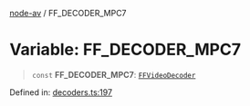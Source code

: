 [node-av](../globals.md) / FF\_DECODER\_MPC7

# Variable: FF\_DECODER\_MPC7

> `const` **FF\_DECODER\_MPC7**: [`FFVideoDecoder`](../type-aliases/FFVideoDecoder.md)

Defined in: [decoders.ts:197](https://github.com/seydx/av/blob/f8631fc881b394300b1479f511d55cf1c370a87f/src/constants/decoders.ts#L197)

